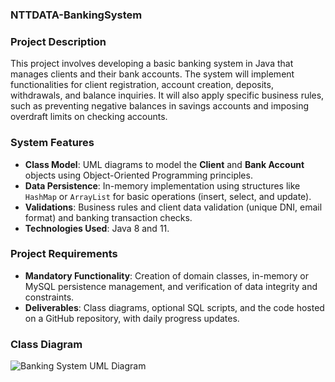 ### NTTDATA-BankingSystem
### Project Description

This project involves developing a basic banking system in Java that manages clients and their bank accounts. The system will implement functionalities for client registration, account creation, deposits, withdrawals, and balance inquiries. It will also apply specific business rules, such as preventing negative balances in savings accounts and imposing overdraft limits on checking accounts.

### System Features

- **Class Model**: UML diagrams to model the **Client** and **Bank Account** objects using Object-Oriented Programming principles.
- **Data Persistence**: In-memory implementation using structures like `HashMap` or `ArrayList` for basic operations (insert, select, and update).
- **Validations**: Business rules and client data validation (unique DNI, email format) and banking transaction checks.
- **Technologies Used**: Java 8 and 11.

### Project Requirements

- **Mandatory Functionality**: Creation of domain classes, in-memory or MySQL persistence management, and verification of data integrity and constraints.
- **Deliverables**: Class diagrams, optional SQL scripts, and the code hosted on a GitHub repository, with daily progress updates.

### Class Diagram

![Banking System UML Diagram](https://i.ibb.co/0y86nJd/bank-System-drawio-1.png)
